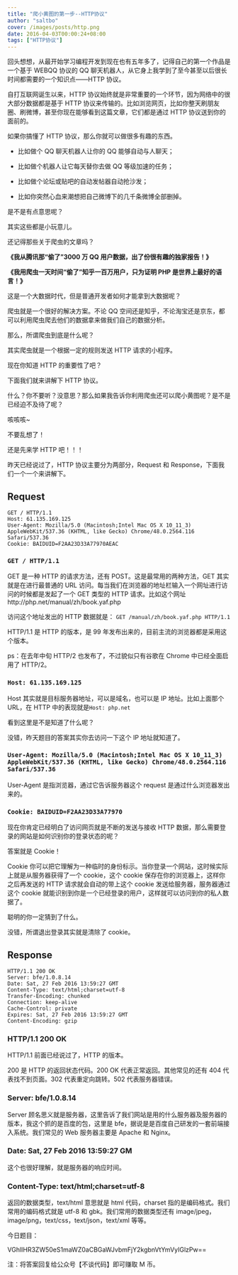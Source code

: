 ```yaml
---
title: "爬小黄图的第一步--HTTP协议"
author: "saltbo"
cover: /images/posts/http.png
date: 2016-04-03T00:00:24+08:00
tags: ["HTTP协议"]
---
```


回头想想，从最开始学习编程开发到现在也有五年多了，记得自己的第一个作品是一个基于 WEBQQ 协议的 QQ 聊天机器人，从它身上我学到了至今甚至以后很长时间都需要的一个知识点——HTTP 协议。

<!-- more -->

自打互联网诞生以来，HTTP 协议始终就是非常重要的一个环节，因为网络中的很大部分数据都是基于 HTTP 协议来传输的。比如浏览网页，比如你整天刷朋友圈、刷微博，甚至你现在能够看到这篇文章，它们都是通过 HTTP 协议送到你的面前的。

如果你搞懂了 HTTP 协议，那么你就可以做很多有趣的东西。

- 比如做个 QQ 聊天机器人让你的 QQ 能够自动与人聊天；

- 比如做个机器人让它每天替你去做 QQ 等级加速的任务；

- 比如做个论坛或贴吧的自动发帖器自动抢沙发；

- 比如你突然心血来潮想把自己微博下的几千条微博全部删掉。

是不是有点意思呢？

其实这些都是小玩意儿。

还记得那些关于爬虫的文章吗？

**《我从腾讯那“偷了”3000 万 QQ 用户数据，出了份很有趣的独家报告！》**

**《我用爬虫一天时间“偷了”知乎一百万用户，只为证明 PHP 是世界上最好的语言！》**

这是一个大数据时代，但是普通开发者如何才能拿到大数据呢？

爬虫就是一个很好的解决方案。不论 QQ 空间还是知乎，不论淘宝还是京东，都可以利用爬虫爬去他们的数据拿来做我们自己的数据分析。

那么，所谓爬虫到底是什么呢？

其实爬虫就是一个根据一定的规则发送 HTTP 请求的小程序。

现在你知道 HTTP 的重要性了吧？

下面我们就来讲解下 HTTP 协议。

什么？你不要听？没意思？那么如果我告诉你利用爬虫还可以爬小黄图呢？是不是已经迫不及待了呢？

咳咳咳~

不要乱想了！

还是先来学 HTTP 吧！！！

昨天已经说过了，HTTP 协议主要分为两部分，Request 和 Response，下面我们一个一个来讲解下。

## Request

```
GET / HTTP/1.1
Host: 61.135.169.125
User-Agent: Mozilla/5.0 (Macintosh;Intel Mac OS X 10_11_3) AppleWebKit/537.36 (KHTML, like Gecko) Chrome/48.0.2564.116 Safari/537.36
Cookie: BAIDUID=F2AA23D33A77970AEAC
```

### `GET / HTTP/1.1`

GET 是一种 HTTP 的请求方法，还有 POST。这是最常用的两种方法，GET 其实就是在进行最普通的 URL 访问。每当我们在浏览器的地址栏输入一个网址进行访问的时候都是发起了一个 GET 类型的 HTTP 请求。比如这个网址http://php.net/manual/zh/book.yaf.php

访问这个地址发出的 HTTP 数据就是： `GET /manual/zh/book.yaf.php HTTP/1.1`

HTTP/1.1 是 HTTP 的版本，是 99 年发布出来的，目前主流的浏览器都是采用这个版本。

ps：在去年中旬 HTTP/2 也发布了，不过貌似只有谷歌在 Chrome 中已经全面启用了 HTTP/2。

### `Host: 61.135.169.125`

Host 其实就是目标服务器地址，可以是域名，也可以是 IP 地址。比如上面那个 URL，在 HTTP 中的表现就是`Host: php.net`

看到这里是不是知道了什么呢？

没错，昨天题目的答案其实你去访问一下这个 IP 地址就知道了。

### `User-Agent: Mozilla/5.0 (Macintosh;Intel Mac OS X 10_11_3) AppleWebKit/537.36 (KHTML, like Gecko) Chrome/48.0.2564.116 Safari/537.36`

User-Agent 是指浏览器，通过它告诉服务器这个 request 是通过什么浏览器发出来的。

### `Cookie: BAIDUID=F2AA23D33A77970`

现在你肯定已经明白了访问网页就是不断的发送与接收 HTTP 数据，那么需要登录的网站是如何识别你的登录状态的呢？

答案就是 Cookie！

Cookie 你可以把它理解为一种临时的身份标示。当你登录一个网站，这时候实际上就是从服务器获得了一个 cookie，这个 cookie 保存在你的浏览器上，这样你之后再发送的 HTTP 请求就会自动的带上这个 cookie 发送给服务器，服务器通过这个 cookie 就能识别到你是一个已经登录的用户，这样就可以访问到你的私人数据了。

聪明的你一定猜到了什么。

没错，所谓退出登录其实就是清除了 cookie。

## Response

```
HTTP/1.1 200 OK
Server: bfe/1.0.8.14
Date: Sat, 27 Feb 2016 13:59:27 GMT
Content-Type: text/html;charset=utf-8
Transfer-Encoding: chunked
Connection: keep-alive
Cache-Control: private
Expires: Sat, 27 Feb 2016 13:59:27 GMT
Content-Encoding: gzip
```

### HTTP/1.1 200 OK

HTTP/1.1 前面已经说过了，HTTP 的版本。

200 是 HTTP 的返回状态代码。200 OK 代表正常返回。其他常见的还有 404 代表找不到页面。302 代表重定向跳转。502 代表服务器错误。

### Server: bfe/1.0.8.14

Server 顾名思义就是服务器，这里告诉了我们网站是用的什么服务器及服务器的版本，我这个抓的是百度的包，这里是 bfe，据说是是百度自己研发的一套前端接入系统。我们常见的 Web 服务器主要是 Apache 和 Nginx。

### Date: Sat, 27 Feb 2016 13:59:27 GM

这个也很好理解，就是服务器的响应时间。

### Content-Type: text/html;charset=utf-8

返回的数据类型，text/html 意思就是 html 代码，charset 指的是编码格式。我们常用的编码格式就是 utf-8 和 gbk。我们常用的数据类型还有 image/jpeg，image/png，text/css，text/json，text/xml 等等。

今日题目：

VGhlIHR3ZW50eS1maWZ0aCBGaWJvbmFjY2kgbnVtYmVyIGlzPw==

注：将答案回复给公众号【不谈代码】即可赚取 M 币。
